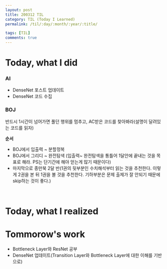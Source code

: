 ```yaml
---
layout: post
title: 200312 TIL
category: TIL (Today I Learned)
permalink: /til/:day/:month/:year/:title/

tags: [TIL]
comments: true
---
```


# Today, what I did

### AI
- DenseNet 포스트 업데이트
- DenseNet 코드 수집

### BOJ
반드시 1시간이 넘어가면 풀던 행위를 멈추고, AC받은 코드를 찾아봐라(설명이 달려있는 코드를 읽자)

**순서**
- BOJ에서 입출력 ~ 분할정복
- BOJ에서 그리디 ~ 완전탐색 (입출력~ 완전탐색을 통틀어 1달안에 끝내는 것을 목표로 해라. PS는 단기간에 해야 얻는게 많기 때문이다)
- 마지막으로 종만북 2달 반(1권의 뒷부분인 수치해석부터 읽는 것을 추천한다. 이렇게 2권을 본 뒤 1권을 볼 것을 추천한다. 기하부분은 문제 출제가 잘 안되기 때문에 skip하는 것이 좋다.)

<br/>

# Today, what I realized


# Tommorow's work
- Bottleneck Layer와 ResNet 공부
- DenseNet 업데이트(Transition Layer와 Bottleneck Layer에 대한 이해를 기반으로)

